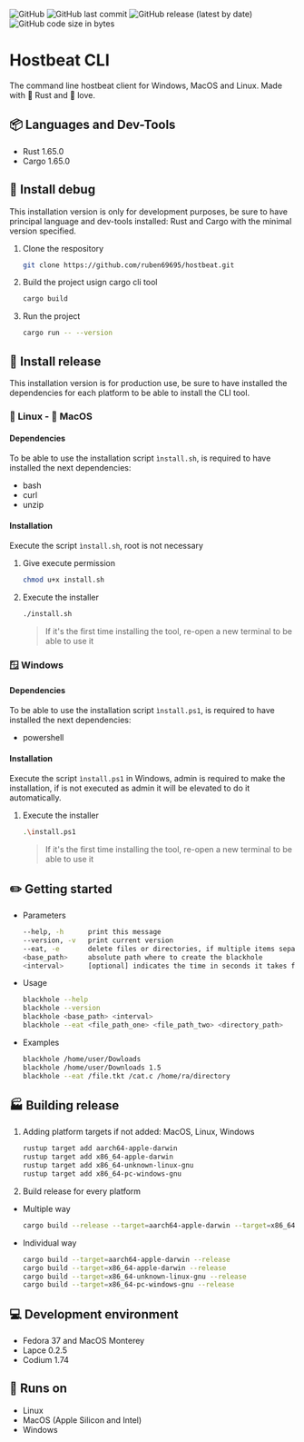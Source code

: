
![GitHub](https://img.shields.io/github/license/ruben69695/hostbeat-cli?color=purple)
![GitHub last commit](https://img.shields.io/github/last-commit/ruben69695/hostbeat-cli)
![GitHub release (latest by date)](https://img.shields.io/github/v/release/ruben69695/hostbeat-cli?color=purple)
![GitHub code size in bytes](https://img.shields.io/github/languages/code-size/ruben69695/hostbeat-cli?color=purple)

# Hostbeat CLI
The command line hostbeat client for Windows, MacOS and Linux. Made with 🦀 Rust and 💙 love.

## 📦 Languages and Dev-Tools
- Rust 1.65.0
- Cargo 1.65.0

## 🔨 Install debug
This installation version is only for development purposes, be sure to have principal language and dev-tools installed: Rust and Cargo 
with the minimal version specified.

1. Clone the respository
    ```zsh
    git clone https://github.com/ruben69695/hostbeat.git
    ```

2. Build the project usign cargo cli tool
    ```zsh
    cargo build
    ```

3. Run the project
    ```zsh
    cargo run -- --version
    ```
    
## 🚀 Install release
This installation version is for production use, be sure to have installed the dependencies for each 
platform to be able to install the CLI tool.

### 🐧 Linux -  MacOS
#### Dependencies
To be able to use the installation script `ìnstall.sh`, is required to have installed the next dependencies:
- bash
- curl
- unzip

#### Installation
Execute the script `ìnstall.sh`, root is not necessary

1. Give execute permission
    ```zsh
    chmod u+x install.sh
    ```

2. Execute the installer
    ```zsh
    ./install.sh
    ```
    > If it's the first time installing the tool, re-open a new terminal to be able to use it
    
### 🪟 Windows
#### Dependencies
To be able to use the installation script `ìnstall.ps1`, is required to have installed the next dependencies:
- powershell

#### Installation
Execute the script `ìnstall.ps1` in Windows, admin is required to make the installation, if is not executed as admin it 
will be elevated to do it automatically.

1. Execute the installer
    ```zsh
    .\install.ps1
    ```
    > If it's the first time installing the tool, re-open a new terminal to be able to use it
   

## ✏️ Getting started

- Parameters
    ```zsh
    --help, -h      print this message
    --version, -v   print current version
    --eat, -e       delete files or directories, if multiple items separate them by spaces
    <base_path>     absolute path where to create the blackhole
    <interval>      [optional] indicates the time in seconds it takes for the black hole to absorb data
    ```
- Usage
    ```zsh
    blackhole --help
    blackhole --version
    blackhole <base_path> <interval>
    blackhole --eat <file_path_one> <file_path_two> <directory_path>
    ```
    
- Examples
    ```zsh
    blackhole /home/user/Dowloads
    blackhole /home/user/Downloads 1.5
    blackhole --eat /file.tkt /cat.c /home/ra/directory
    ```

## 🏭 Building release
1. Adding platform targets if not added: MacOS, Linux, Windows
    ```zsh
    rustup target add aarch64-apple-darwin
    rustup target add x86_64-apple-darwin
    rustup target add x86_64-unknown-linux-gnu
    rustup target add x86_64-pc-windows-gnu
    ```

2. Build release for every platform
- Multiple way
    ```zsh
    cargo build --release --target=aarch64-apple-darwin --target=x86_64-apple-darwin --target=x86_64-unknown-linux-gnu --target=x86_64-pc-windows-gnu
    ```

- Individual way
    ```zsh
    cargo build --target=aarch64-apple-darwin --release
    cargo build --target=x86_64-apple-darwin --release
    cargo build --target=x86_64-unknown-linux-gnu --release
    cargo build --target=x86_64-pc-windows-gnu --release
    ```


## 💻 Development environment
- Fedora 37 and MacOS Monterey
- Lapce 0.2.5
- Codium 1.74

## 🚀 Runs on
- Linux
- MacOS (Apple Silicon and Intel)
- Windows
